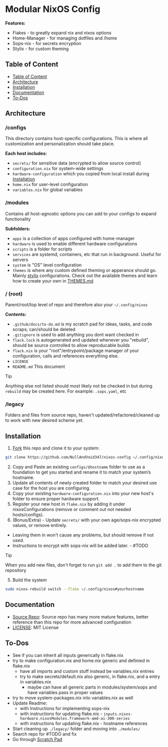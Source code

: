 # Modular NixOS Config

**Features:**

- Flakes - to greatly expand nix and nixos options
- Home-Manager - for managing dotfiles and /home
- Sops-nix - for secrets encryption
- Stylix - for custom theming

## Table of Content

- [Table of Content](#table-of-content)
- [Architecture](#architecture)
- [Installation](#installation)
- [Documentation](#documentation)
- [To-Dos](#todos)

## Architecture

### /configs

This directory contains host-specific configurations.
This is where all customization and personalization should take place.

**Each host includes:**

- `secrets/` for sensitive data (encrypted to allow source control)
- `configuration.nix` for system-wide settings
- `hardware-configuration` which you copied from local install during [Installation](#installation)
- `home.nix` for user-level configuration
- `variables.nix` for global variables

### /modules

Contains all host-agnostic options you can add to your configs to expand functionality

**Subfolders:**

- `apps` is a collection of apps configured with home-manager
- `hardware` is used to enable different hardware configurations
- `scripts` is a folder for scripts
- `services` are systemd, containers, etc that run in background. Useful for servers
- `system` is "OS" level configuration
- `themes` is where any custom defined theming or apperance should go. Mainly
[stylix](https://stylix.danth.me/) configurations. Check out the available
themes and learn how to create your own in [THEMES.md](docs/THEMES.md)

### / (root)

Parent/root/top level of repo and therefore also your `~/.config/nixos`

**Contents:**

- `.github/docs/to-do.md` is my scratch pad for ideas, tasks, and code scraps; can/should be deleted
- `.gitignore` is used to add anything you dont want checked in
- `flack.lock` is autogenerated and updated whenever you "rebuild", should be source controlled to allow reproducable builds
- `flack.nix` is your "root"/entrypoint/package manager of your configuration, calls and references everything else.
- `LICENSE`
- `README.md` This document

> [!TIP]
> Anything else not listed should most likely not be checked in but during `rebuild` may be created here.
> For example: `.sops.yaml`, etc

### /legacy

Folders and files from source repo, haven't updated/refactored/cleaned up to work with new desired scheme yet.

## Installation

1. [Fork](https://github.com/NullAndVoid347/nixos-config/fork) this repo and clone it to
   your system:

```sh
git clone https://github.com/NullAndVoid347/nixos-config ~/.config/nixos
```

2. Copy and Paste an existing `configs/$hostname` folder to use as a foundation to get you started and rename it to match your system’s hostname.
3. Update all contents of newly created folder to match your desired use case for the host you are configuring.
4. Copy your existing `hardware-configuration.nix` into your new host's folder to ensure proper hardware support.
5. Register your new host in `flake.nix` by adding it under nixosConfigurations (remove or comment out not needed hosts/configs).
6. (Bonus/Extra) - Update `secrets/` with your own age/sops-nix encrypted values, or remove entirely.
  - Leaving them in won't cause any problems, but should remove if not used.
  - Instructions to encrypt with sops-nix will be added later. - #TODO

> [!TIP]
> When you add new files, don't forget to run `git add .` to add them to the git
> repository

5. Build the system

```sh
sudo nixos-rebuild switch --flake ~/.config/nixos#yourhostname
```

## Documentation

- [Source Repo](https://github.com/anotherhadi/nixy): Source repo has many more mature features, better reference than this repo for more advanced configuration
- [LICENSE](LICENSE): MIT License

## To-Dos

- See if you can inherit all inputs generically in flake.nix
- try to make configuration.nix and home.nix generic and definied in flake.nix
  - have all imports and custom stuff instead be variables.nix entries
  - try to make secrets/default.nix also generic, in flake.nix, and a entry in variables.nix
    - maybe can have all generic parts in modules/system/sops and have variables pass in proper values
- try to move system-packages.nix into variables.nix as well
- Update Readme:
  - with Instructions for implementing sops-nix
  - with instructions for updating flake.nix - `inputs.nixos-hardware.nixosModules.framework-amd-ai-300-series`
  - with instructions for updating flake.nix - hostname references
- Start cleaning up `./legacy/` folder and moving into `./modules/`
- Search repo for #TODO and fix
- Go through [Scratch Pad](.github/docs/to-do.md)
